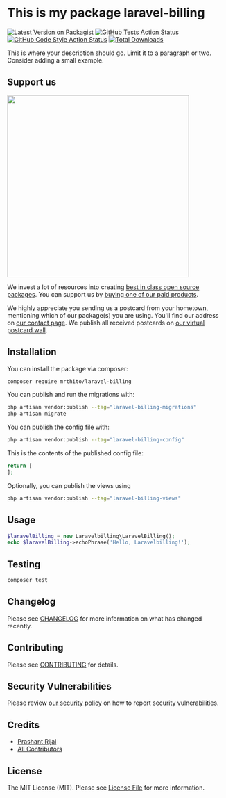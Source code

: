 # This is my package laravel-billing

[![Latest Version on Packagist](https://img.shields.io/packagist/v/mrthito/laravel-billing.svg?style=flat-square)](https://packagist.org/packages/mrthito/laravel-billing)
[![GitHub Tests Action Status](https://img.shields.io/github/actions/workflow/status/mrthito/laravel-billing/run-tests.yml?branch=main&label=tests&style=flat-square)](https://github.com/mrthito/laravel-billing/actions?query=workflow%3Arun-tests+branch%3Amain)
[![GitHub Code Style Action Status](https://img.shields.io/github/actions/workflow/status/mrthito/laravel-billing/fix-php-code-style-issues.yml?branch=main&label=code%20style&style=flat-square)](https://github.com/mrthito/laravel-billing/actions?query=workflow%3A"Fix+PHP+code+style+issues"+branch%3Amain)
[![Total Downloads](https://img.shields.io/packagist/dt/mrthito/laravel-billing.svg?style=flat-square)](https://packagist.org/packages/mrthito/laravel-billing)

This is where your description should go. Limit it to a paragraph or two. Consider adding a small example.

## Support us

[<img src="https://github-ads.s3.eu-central-1.amazonaws.com/laravel-billing.jpg?t=1" width="419px" />](https://spatie.be/github-ad-click/laravel-billing)

We invest a lot of resources into creating [best in class open source packages](https://spatie.be/open-source). You can support us by [buying one of our paid products](https://spatie.be/open-source/support-us).

We highly appreciate you sending us a postcard from your hometown, mentioning which of our package(s) you are using. You'll find our address on [our contact page](https://spatie.be/about-us). We publish all received postcards on [our virtual postcard wall](https://spatie.be/open-source/postcards).

## Installation

You can install the package via composer:

```bash
composer require mrthito/laravel-billing
```

You can publish and run the migrations with:

```bash
php artisan vendor:publish --tag="laravel-billing-migrations"
php artisan migrate
```

You can publish the config file with:

```bash
php artisan vendor:publish --tag="laravel-billing-config"
```

This is the contents of the published config file:

```php
return [
];
```

Optionally, you can publish the views using

```bash
php artisan vendor:publish --tag="laravel-billing-views"
```

## Usage

```php
$laravelBilling = new Laravelbilling\LaravelBilling();
echo $laravelBilling->echoPhrase('Hello, Laravelbilling!');
```

## Testing

```bash
composer test
```

## Changelog

Please see [CHANGELOG](CHANGELOG.md) for more information on what has changed recently.

## Contributing

Please see [CONTRIBUTING](CONTRIBUTING.md) for details.

## Security Vulnerabilities

Please review [our security policy](../../security/policy) on how to report security vulnerabilities.

## Credits

-   [Prashant Rijal](https://github.com/mrthito)
-   [All Contributors](../../contributors)

## License

The MIT License (MIT). Please see [License File](LICENSE.md) for more information.
